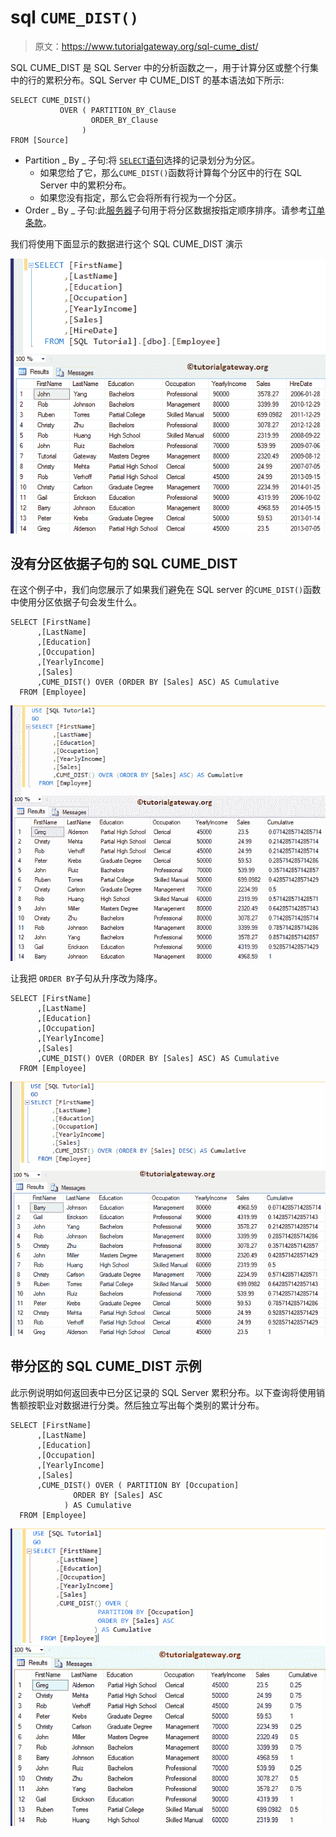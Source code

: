 # sql `CUME_DIST()`

> 原文：<https://www.tutorialgateway.org/sql-cume_dist/>

SQL CUME_DIST 是 SQL Server 中的分析函数之一，用于计算分区或整个行集中的行的累积分布。SQL Server 中 CUME_DIST 的基本语法如下所示:

```
SELECT CUME_DIST() 
           OVER ( PARTITION_BY_Clause 
                  ORDER_BY_Clause
                )
FROM [Source]
```

*   Partition _ By _ 子句:将 [`SELECT`语句](https://www.tutorialgateway.org/sql-select-statement/)选择的记录划分为分区。
    *   如果您给了它，那么`CUME_DIST()`函数将计算每个分区中的行在 SQL Server 中的累积分布。
    *   如果您没有指定，那么它会将所有行视为一个分区。
*   Order _ By _ 子句:此[服务器](https://www.tutorialgateway.org/sql/)子句用于将分区数据按指定顺序排序。请参考[订单条款](https://www.tutorialgateway.org/sql-order-by-clause/)。

我们将使用下面显示的数据进行这个 SQL CUME_DIST 演示

![SQL CUME_DIST 0](img/f5eb4916b4fe3e85983e4e892dd9a14f.png)

## 没有分区依据子句的 SQL CUME_DIST

在这个例子中，我们向您展示了如果我们避免在 SQL server 的`CUME_DIST()`函数中使用分区依据子句会发生什么。

```
SELECT [FirstName]
      ,[LastName]
      ,[Education]
      ,[Occupation]
      ,[YearlyIncome]
      ,[Sales]
      ,CUME_DIST() OVER (ORDER BY [Sales] ASC) AS Cumulative 
  FROM [Employee]
```

![SQL CUME_DIST 2](img/8e802eca4f617d509d289fb90e68f8b5.png)

让我把 `ORDER BY`子句从升序改为降序。

```
SELECT [FirstName]
      ,[LastName]
      ,[Education]
      ,[Occupation]
      ,[YearlyIncome]
      ,[Sales]
      ,CUME_DIST() OVER (ORDER BY [Sales] ASC) AS Cumulative 
  FROM [Employee]
```

![SQL CUME_DIST 3](img/e7bdd1b7d66807f9a10d267846c516a3.png)

## 带分区的 SQL CUME_DIST 示例

此示例说明如何返回表中已分区记录的 SQL Server 累积分布。以下查询将使用销售额按职业对数据进行分类。然后独立写出每个类别的累计分布。

```
SELECT [FirstName]
      ,[LastName]
      ,[Education]
      ,[Occupation]
      ,[YearlyIncome]
      ,[Sales]
      ,CUME_DIST() OVER ( PARTITION BY [Occupation]
			  ORDER BY [Sales] ASC
			) AS Cumulative
  FROM [Employee]
```

![SQL CUME_DIST 4](img/98c69a923a1998e2e48a6509a054cd89.png)